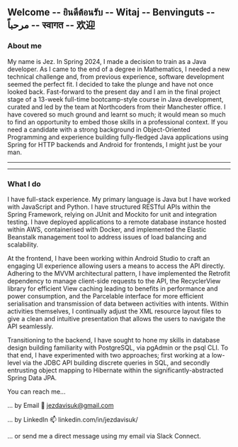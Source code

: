 ## Welcome -- ยินดีต้อนรับ -- Witaj -- Benvinguts -- مرحباً -- स्वागत -- 欢迎

### About me

My name is Jez. In Spring 2024, I made a decision to train as a Java developer. As I came to the end of a degree in Mathematics, I needed a new technical challenge and, from previous experience, software development seemed the perfect fit. I decided to take the plunge and have not once looked back. Fast-forward to the present day and I am in the final project stage of a 13-week full-time bootcamp-style course in Java development, curated and led by the team at Northcoders from their Manchester office. I have covered so much ground and learnt so much; it would mean so much to find an opportunity to embed those skills in a professional context. If you need a candidate with a strong background in Object-Oriented Programming and experience building fully-fledged Java applications using Spring for HTTP backends and Android for frontends, I might just be your man.

----------------------------------------------------------------------------

----------------------------------------------------------------------------

### What I do

I have full-stack experience. My primary language is Java but I have worked with JavaScript and Python. I have structured RESTful APIs within the Spring Framework, relying on JUnit and Mockito for unit and integration testing. I have deployed applications to a remote database instance hosted within AWS, containerised with Docker, and implemented the Elastic Beanstalk management tool to address issues of load balancing and scalability.

At the frontend, I have been working within Android Studio to craft an engaging UI experience allowing users a means to access the API directly. Adhering to the MVVM architectural pattern, I have implemented the Retrofit dependency to manage client-side requests to the API, the RecyclerView library for efficient View caching leading to benefits in performance and power consumption, and the Parcelable interface for more efficient serialisation and transmission of data between activities with intents. Within activities themselves, I continually adjust the XML resource layout files to give a clean and intuitive presentation that allows the users to navigate the API seamlessly.

Transitioning to the backend, I have sought to hone my skills in database design building familiarity with PostgreSQL, via pgAdmin or the psql CLI. To that end, I have experimented with two approaches; first working at a low-level via the JDBC API building discrete queries in SQL, and secondly entrusting object mapping to Hibernate within the significantly-abstracted Spring Data JPA.

You can reach me...

... by Email           📧  jezdavisuk@gmail.com

... by LinkedIn        📫  linkedin.com/in/jezdavisuk/

... or send me a direct message using my email via Slack Connect.

<!--
**jezdavisuk/jezdavisuk** is a ✨ _special_ ✨ repository because its `README.md` (this file) appears on your GitHub profile.

Here are some ideas to get you started:

- 🔭 I’m currently working on ...
- 🌱 I’m currently learning ...
- 👯 I’m looking to collaborate on ...
- 🤔 I’m looking for help with ...
- 💬 Ask me about ...
- 📫 How to reach me: ...
- 😄 Pronouns: ...
- ⚡ Fun fact: ...
-->
